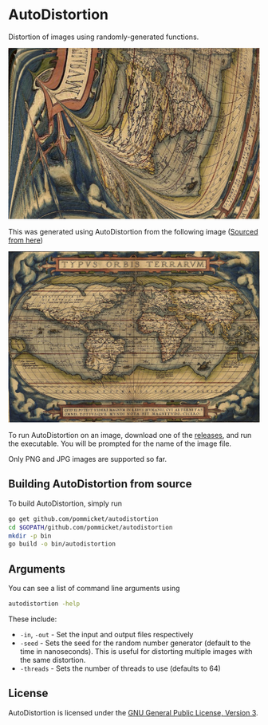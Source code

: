 # AutoDistortion


Distortion of images using randomly-generated functions.

![A world map distorted using AutoDistortion](worldmap_distorted.jpg)

This was generated using AutoDistortion from the following image ([Sourced from here](https://upload.wikimedia.org/wikipedia/commons/thumb/e/e2/OrteliusWorldMap1570.jpg/1280px-OrteliusWorldMap1570.jpg))

![A world map](worldmap.jpg)

To run AutoDistortion on an image, download one of the [releases](https://github.com/pommicket/autodistortion/releases), and run the executable. You will be prompted for the name of the image file.

Only PNG and JPG images are supported so far.

## Building AutoDistortion from source

To build AutoDistortion, simply run

```bash
go get github.com/pommicket/autodistortion
cd $GOPATH/github.com/pommicket/autodistortion
mkdir -p bin
go build -o bin/autodistortion
```

## Arguments

You can see a list of command line arguments using
```bash
autodistortion -help
```

These include:

- `-in`, `-out` - Set the input and output files respectively
- `-seed` - Sets the seed for the random number generator (default to the time in nanoseconds). This is useful for distorting multiple images with the same distortion.
- `-threads` - Sets the number of threads to use (defaults to 64)

## License

AutoDistortion is licensed under the [GNU General Public License, Version 3](https://www.gnu.org/licenses/gpl-3.0.html).